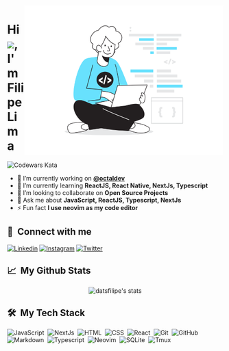 <img align="right" height="350em" src="./assets/Web Developer_Flatline.svg"/>
<h1 align="left">Hi <img src="https://raw.githubusercontent.com/kaueMarques/kaueMarques/master/hi.gif" height="30px">, I'm Filipe Lima</h1>
<p align="left"><img src="https://www.codewars.com/users/datsfilipe/badges/small" alt="Codewars Kata" /></p>

- 🔭 I’m currently working on [**@octaldev**](https://casadosdados.com.br/solucao/cnpj/octaldev-solucoes-e-tecnologia-ltda-40237988000121)
- 🌱 I’m currently learning **ReactJS, React Native, NextJs, Typescript**
- 👯 I’m looking to collaborate on **Open Source Projects**
- 💬 Ask me about **JavaScript, ReactJS, Typescript, NextJs**
- ⚡ Fun fact **I use neovim as my code editor**

## 👥 &nbsp;Connect with me

<a target="_blank" href="https://www.linkedin.com/in/datsfilipe"/><img src="https://img.shields.io/badge/-Linkedin-003756?style=flat-square&logo=linkedin&logoColor=0077b5" alt="Linkedin" /></a>
<a target="_blank" href="https://www.instagram.com/datsfilipe"/><img src="https://img.shields.io/badge/-Instagram-003756?style=flat-square&logo=instagram" alt="Instagram" /></a>
<a target="_blank" href="https://www.twitter.com/datsfilipe1"/><img src="https://img.shields.io/badge/-Twitter-003756?style=flat-square&logo=twitter" alt="Twitter" /></a>
<!--<a target="_blank" href="https://datsfilipe.dev"/><img src="https://img.shields.io/badge/-datsfilipe.dev-003756?style=flat-square&logo=circle" alt="datsfilipe website" /></a>-->

## 📈 &nbsp;My Github Stats

<p align="center"> <img height="170em" src="https://github-readme-stats.vercel.app/api?username=datsfilipe&show_icons=true&border_color=262626&border_radius=0&theme=tokyonight" alt="datsfilipe's stats"/></p>

## 🛠 &nbsp;My Tech Stack

![JavaScript](https://img.shields.io/badge/-JavaScript-003756?style=flat-square&logo=javascript)&nbsp;
![NextJs](https://img.shields.io/badge/-Next.js-003756?style=flat-square&logo=next.js)&nbsp;
![HTML](https://img.shields.io/badge/-HTML-003756?style=flat-square&logo=HTML5)&nbsp;
![CSS](https://img.shields.io/badge/-CSS-003756?style=flat-square&logo=CSS3&logoColor=1572B6)&nbsp;
![React](https://img.shields.io/badge/-React-003756?style=flat-square&logo=react)&nbsp;
![Git](https://img.shields.io/badge/-Git-003756?style=flat-square&logo=git)&nbsp;
![GitHub](https://img.shields.io/badge/-GitHub-003756?style=flat-square&logo=github)&nbsp;
![Markdown](https://img.shields.io/badge/-Markdown-003756?style=flat-square&logo=markdown)&nbsp;
![Typescript](https://img.shields.io/badge/-Typescript-003756?style=flat-square&logo=typescript)&nbsp;
![Neovim](https://img.shields.io/badge/-Neovim-003756?style=flat-square&logo=neovim)&nbsp;
![SQLite](https://img.shields.io/badge/-SQLite-003756?style=flat-square&logo=sqlite)&nbsp;
![Tmux](https://img.shields.io/badge/-Tmux-003756?style=flat-square&logo=tmux&logoColor=5ebc64)&nbsp;

